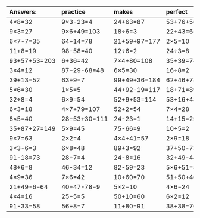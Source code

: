 | Answers: | practice | makes | perfect | ! |
| :--- | :--- | :--- | :--- | :--- |
| 4×8=32 | 9×3-23=4 | 24+63=87 | 53+76+56=185 | 2×8=16 | 
| 9×3=27 | 9×6+49=103 | 18÷6=3 | 22+43=65 | 8×3=24 | 
| 6×7-7=35 | 64+14=78 | 21+59+97=177 | 2×5=10 | 1+47-22=26 | 
| 11+8=19 | 98-58=40 | 12÷6=2 | 24÷3=8 | 7×9+25=88 | 
| 93+57+53=203 | 6+36=42 | 7×4+80=108 | 35+39=74 | 70+9-60=19 | 
| 3×4=12 | 87+29-68=48 | 6×5=30 | 16÷8=2 | 27+61=88 | 
| 39+13=52 | 63÷9=7 | 99+49+36=184 | 62+46+74=182 | 55+20+51=126 | 
| 5×6=30 | 1×5=5 | 44+92-19=117 | 18+71=89 | 9×2=18 | 
| 32÷8=4 | 6×9=54 | 52+9+53=114 | 53+16+48=117 | 3×5=15 | 
| 6×3=18 | 4×7+79=107 | 52+2=54 | 7×4=28 | 9×4=36 | 
| 8×5=40 | 28+53+30=111 | 24-23=1 | 14+15=29 | 3×5+61=76 | 
| 35+87+27=149 | 5×9=45 | 75-66=9 | 10÷5=2 | 8×2=16 | 
| 9×7=63 | 2×2=4 | 4×4+41=57 | 2×9=18 | 17+67-14=70 | 
| 3×3-6=3 | 6×8=48 | 89+3=92 | 37+50-73=14 | 58-14=44 | 
| 91-18=73 | 28÷7=4 | 24-8=16 | 32+49-44=37 | 32+56=88 | 
| 48÷6=8 | 46-34=12 | 82-59=23 | 5×6+51=81 | 38+59=97 | 
| 4×9=36 | 7×6=42 | 10+60=70 | 51+50+46=147 | 3×9=27 | 
| 21+49-6=64 | 40+47-78=9 | 5×2=10 | 4×6=24 | 16+71=87 | 
| 4×4=16 | 25÷5=5 | 50+10=60 | 6×2=12 | 7+30=37 | 
| 91-33=58 | 56÷8=7 | 11+80=91 | 38+38=76 | 82-37=45 | 
